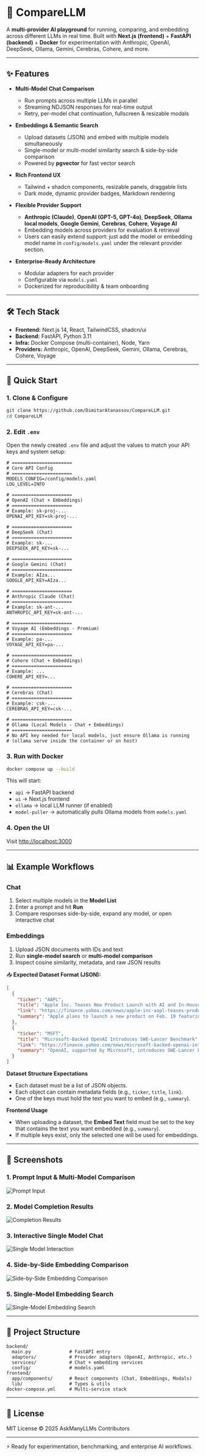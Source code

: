 # 🔮 CompareLLM

A **multi-provider AI playground** for running, comparing, and embedding across different LLMs in real time. Built with **Next.js (frontend)** + **FastAPI (backend)** + **Docker** for experimentation with Anthropic, OpenAI, DeepSeek, Ollama, Gemini, Cerebras, Cohere, and more.

---

## ✨ Features

* **Multi-Model Chat Comparison**

  * Run prompts across multiple LLMs in parallel
  * Streaming NDJSON responses for real-time output
  * Retry, per-model chat continuation, fullscreen & resizable modals

* **Embeddings & Semantic Search**

  * Upload datasets (JSON) and embed with multiple models simultaneously
  * Single-model or multi-model similarity search & side-by-side comparison
  * Powered by **pgvector** for fast vector search

* **Rich Frontend UX**

  * Tailwind + shadcn components, resizable panels, draggable lists
  * Dark mode, dynamic provider badges, Markdown rendering

* **Flexible Provider Support**

  * **Anthropic (Claude)**, **OpenAI (GPT-5, GPT-4o)**, **DeepSeek**, **Ollama local models**, **Google Gemini**, **Cerebras**, **Cohere**, **Voyage AI**
  * Embedding models across providers for evaluation & retrieval
  * Users can easily extend support: just add the model or embedding model name in `config/models.yaml` under the relevant provider section.

* **Enterprise-Ready Architecture**

  * Modular adapters for each provider
  * Configurable via `models.yaml`
  * Dockerized for reproducibility & team onboarding

---

## 🛠️ Tech Stack

* **Frontend:** Next.js 14, React, TailwindCSS, shadcn/ui
* **Backend:** FastAPI, Python 3.11
* **Infra:** Docker Compose (multi-container), Node, Yarn
* **Providers:** Anthropic, OpenAI, DeepSeek, Gemini, Ollama, Cerebras, Cohere, Voyage

---

## 🚀 Quick Start

### 1. Clone & Configure

```bash
git clone https://github.com/DimitarAtanassov/CompareLLM.git
cd CompareLLM
```

### 2. Edit `.env`

Open the newly created `.env` file and adjust the values to match your API keys and system setup:

```env
# ======================
# Core API Config
# ======================
MODELS_CONFIG=/config/models.yaml
LOG_LEVEL=INFO

# ======================
# OpenAI (Chat + Embeddings)
# ======================
# Example: sk-proj-...
OPENAI_API_KEY=sk-proj-...

# ======================
# DeepSeek (Chat)
# ======================
# Example: sk-...
DEEPSEEK_API_KEY=sk-...

# ======================
# Google Gemini (Chat)
# ======================
# Example: AIza...
GOOGLE_API_KEY=AIza...

# ======================
# Anthropic Claude (Chat)
# ======================
# Example: sk-ant-...
ANTHROPIC_API_KEY=sk-ant-...

# ======================
# Voyage AI (Embeddings - Premium)
# ======================
# Example: pa-...
VOYAGE_API_KEY=pa-...

# ======================
# Cohere (Chat + Embeddings)
# ======================
# Example: ...
COHERE_API_KEY=...

# ======================
# Cerebras (Chat)
# ======================
# Example: csk-...
CEREBRAS_API_KEY=csk-...

# ======================
# Ollama (Local Models - Chat + Embeddings)
# ======================
# No API key needed for local models, just ensure Ollama is running
# (ollama serve inside the container or on host)
```

### 3. Run with Docker

```bash
docker compose up --build
```

This will start:

* `api` → FastAPI backend
* `ui` → Next.js frontend
* `ollama` → local LLM runner (if enabled)
* `model-puller` → automatically pulls Ollama models from `models.yaml`

### 4. Open the UI

Visit [http://localhost:3000](http://localhost:3000)

---

## 📊 Example Workflows

### Chat

1. Select multiple models in the **Model List**
2. Enter a prompt and hit **Run**
3. Compare responses side-by-side, expand any model, or open interactive chat

### Embeddings

1. Upload JSON documents with IDs and text
2. Run **single-model search** or **multi-model comparison**
3. Inspect cosine similarity, metadata, and raw JSON results

📥 **Expected Dataset Format (JSON):**

```json
[
  {
    "ticker": "AAPL",
    "title": "Apple Inc. Teases New Product Launch with AI and In-House Modem",
    "link": "https://finance.yahoo.com/news/apple-inc-aapl-teases-product-182528020.html",
    "summary": "Apple plans to launch a new product on Feb. 19 featuring Apple Intelligence and an in-house modem chip."
  },
  {
    "ticker": "MSFT",
    "title": "Microsoft-Backed OpenAI Introduces SWE-Lancer Benchmark",
    "link": "https://finance.yahoo.com/news/microsoft-backed-openai-introduces-swe-182754256.html",
    "summary": "OpenAI, supported by Microsoft, introduces SWE-Lancer benchmark with 1,400+ tasks for evaluating AI performance."
  }
]
```

**Dataset Structure Expectations**

* Each dataset must be a list of JSON objects.
* Each object can contain metadata fields (e.g., `ticker`, `title`, `link`).
* One of the keys must hold the text you want to embed (e.g., `summary`).

**Frontend Usage**

* When uploading a dataset, the **Embed Text** field must be set to the key that contains the text you want embedded (e.g., `summary`).
* If multiple keys exist, only the selected one will be used for embeddings.

---

## 📸 Screenshots

### 1. Prompt Input & Multi-Model Comparison

![Prompt Input](screenshots/prompt_in.png)

### 2. Model Completion Results

![Completion Results](screenshots/completion.png)

### 3. Interactive Single Model Chat

![Single Model Interaction](screenshots/singleModelInteraction.png)

### 4. Side-by-Side Embedding Comparison

![Side-by-Side Embedding Comparison](screenshots/side_by_side_embed.png)

### 5. Single-Model Embedding Search

![Single-Model Embedding Search](screenshots/single_embed_search.png)

---

## 🧩 Project Structure

```
backend/
  main.py              # FastAPI entry
  adapters/            # Provider adapters (OpenAI, Anthropic, etc.)
  services/            # Chat + embedding services
  config/              # models.yaml
frontend/
  app/components/      # React components (Chat, Embeddings, Modals)
  lib/                 # Types & utils
docker-compose.yml     # Multi-service stack
```

---

## 📜 License

MIT License © 2025 AskManyLLMs Contributors

---

⚡ Ready for experimentation, benchmarking, and enterprise AI workflows.

